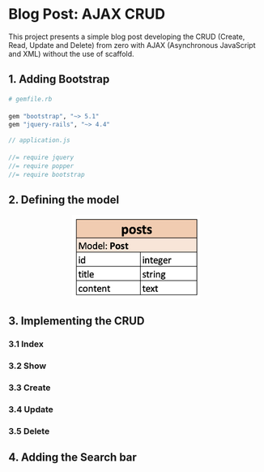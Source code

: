 # Blog Post: AJAX CRUD

This project presents a simple blog post developing the CRUD (Create, Read, Update and Delete) from zero with AJAX (Asynchronous JavaScript and XML) without the use of scaffold.

## 1. Adding Bootstrap

```ruby
# gemfile.rb

gem "bootstrap", "~> 5.1"
gem "jquery-rails", "~> 4.4"
```

```javascript
// application.js

//= require jquery
//= require popper
//= require bootstrap
```

## 2. Defining the model

<p align="center"><img width="50%" src="app/assets/images/post_model.png"></p>

## 3. Implementing the CRUD

### 3.1 Index
### 3.2 Show
### 3.3 Create
### 3.4 Update 
### 3.5 Delete

## 4. Adding the Search bar